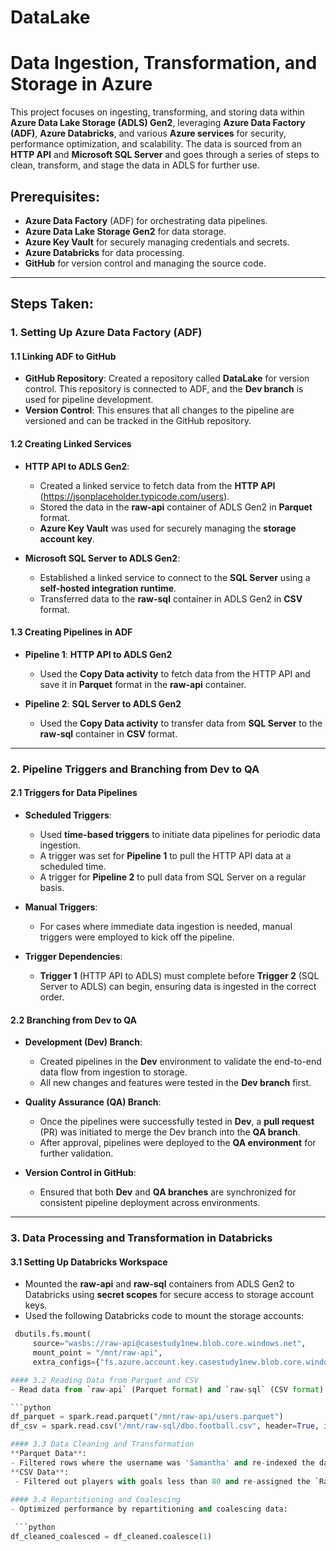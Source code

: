 # DataLake
# Data Ingestion, Transformation, and Storage in Azure

This project focuses on ingesting, transforming, and storing data within **Azure Data Lake Storage (ADLS) Gen2**, leveraging **Azure Data Factory (ADF)**, **Azure Databricks**, and various **Azure services** for security, performance optimization, and scalability. The data is sourced from an **HTTP API** and **Microsoft SQL Server** and goes through a series of steps to clean, transform, and stage the data in ADLS for further use.

## Prerequisites:

- **Azure Data Factory** (ADF) for orchestrating data pipelines.
- **Azure Data Lake Storage Gen2** for data storage.
- **Azure Key Vault** for securely managing credentials and secrets.
- **Azure Databricks** for data processing.
- **GitHub** for version control and managing the source code.

---

## Steps Taken:

### 1. Setting Up Azure Data Factory (ADF)

#### 1.1 Linking ADF to GitHub
- **GitHub Repository**: Created a repository called **DataLake** for version control. This repository is connected to ADF, and the **Dev branch** is used for pipeline development.
- **Version Control**: This ensures that all changes to the pipeline are versioned and can be tracked in the GitHub repository.

#### 1.2 Creating Linked Services
- **HTTP API to ADLS Gen2**:
  - Created a linked service to fetch data from the **HTTP API** (https://jsonplaceholder.typicode.com/users).
  - Stored the data in the **raw-api** container of ADLS Gen2 in **Parquet** format.
  - **Azure Key Vault** was used for securely managing the **storage account key**.

- **Microsoft SQL Server to ADLS Gen2**:
  - Established a linked service to connect to the **SQL Server** using a **self-hosted integration runtime**.
  - Transferred data to the **raw-sql** container in ADLS Gen2 in **CSV** format.

#### 1.3 Creating Pipelines in ADF
- **Pipeline 1**: **HTTP API to ADLS Gen2**
  - Used the **Copy Data activity** to fetch data from the HTTP API and save it in **Parquet** format in the **raw-api** container.

- **Pipeline 2**: **SQL Server to ADLS Gen2**
  - Used the **Copy Data activity** to transfer data from **SQL Server** to the **raw-sql** container in **CSV** format.

---

### 2. Pipeline Triggers and Branching from Dev to QA

#### 2.1 Triggers for Data Pipelines
- **Scheduled Triggers**: 
  - Used **time-based triggers** to initiate data pipelines for periodic data ingestion.
  - A trigger was set for **Pipeline 1** to pull the HTTP API data at a scheduled time.
  - A trigger for **Pipeline 2** to pull data from SQL Server on a regular basis.

- **Manual Triggers**: 
  - For cases where immediate data ingestion is needed, manual triggers were employed to kick off the pipeline.
  
- **Trigger Dependencies**: 
  - **Trigger 1** (HTTP API to ADLS) must complete before **Trigger 2** (SQL Server to ADLS) can begin, ensuring data is ingested in the correct order.
  
#### 2.2 Branching from Dev to QA
- **Development (Dev) Branch**:
  - Created pipelines in the **Dev** environment to validate the end-to-end data flow from ingestion to storage.
  - All new changes and features were tested in the **Dev branch** first.
  
- **Quality Assurance (QA) Branch**:
  - Once the pipelines were successfully tested in **Dev**, a **pull request** (PR) was initiated to merge the Dev branch into the **QA branch**.
  - After approval, pipelines were deployed to the **QA environment** for further validation.

- **Version Control in GitHub**: 
  - Ensured that both **Dev** and **QA branches** are synchronized for consistent pipeline deployment across environments.

---

### 3. Data Processing and Transformation in Databricks

#### 3.1 Setting Up Databricks Workspace
- Mounted the **raw-api** and **raw-sql** containers from ADLS Gen2 to Databricks using **secret scopes** for secure access to storage account keys.
- Used the following Databricks code to mount the storage accounts:

 ```python
  dbutils.fs.mount(
      source="wasbs://raw-api@casestudy1new.blob.core.windows.net",
      mount_point = "/mnt/raw-api",
      extra_configs={"fs.azure.account.key.casestudy1new.blob.core.windows.net": dbutils.secrets.get(scope = "casestudy", key = "storage")})

#### 3.2 Reading Data from Parquet and CSV
- Read data from `raw-api` (Parquet format) and `raw-sql` (CSV format) using Spark in Databricks:

 ```python
df_parquet = spark.read.parquet("/mnt/raw-api/users.parquet")
df_csv = spark.read.csv("/mnt/raw-sql/dbo.football.csv", header=True, inferSchema=True)

#### 3.3 Data Cleaning and Transformation
**Parquet Data**:
- Filtered rows where the username was 'Samantha' and re-indexed the data based on the username.
**CSV Data**:
  - Filtered out players with goals less than 80 and re-assigned the `Rank` column.
    
#### 3.4 Repartitioning and Coalescing
- Optimized performance by repartitioning and coalescing data:

  ```python
df_cleaned_coalesced = df_cleaned.coalesce(1)








